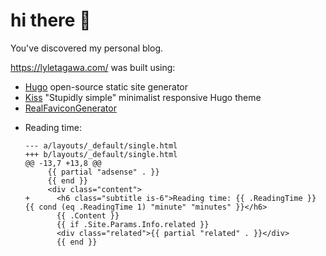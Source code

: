 # hi there :wave:

You've discovered my personal blog.

<https://lyletagawa.com/> was built using:
* [Hugo](https://gohugo.io/) open-source static site generator
* [Kiss](https://themes.gohugo.io/kiss/) "Stupidly simple" minimalist responsive Hugo theme
* [RealFaviconGenerator](https://realfavicongenerator.net/)

- Reading time:
  ```
  --- a/layouts/_default/single.html
  +++ b/layouts/_default/single.html
  @@ -13,7 +13,8 @@
       {{ partial "adsense" . }}
       {{ end }}
       <div class="content">
  +      <h6 class="subtitle is-6">Reading time: {{ .ReadingTime }} {{ cond (eq .ReadingTime 1) "minute" "minutes" }}</h6>
         {{ .Content }}
         {{ if .Site.Params.Info.related }}
         <div class="related">{{ partial "related" . }}</div>
         {{ end }}
  ```
